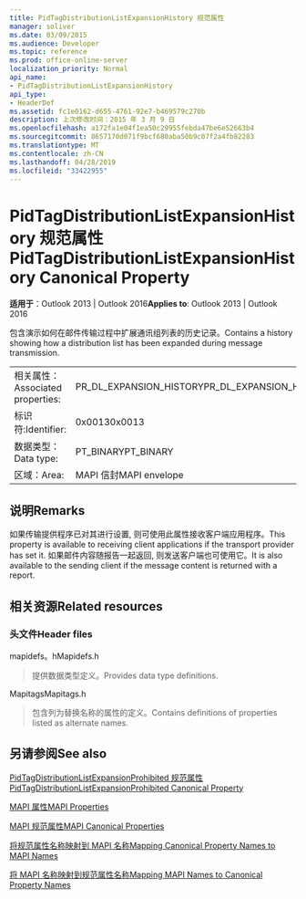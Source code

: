 ```yaml
---
title: PidTagDistributionListExpansionHistory 规范属性
manager: soliver
ms.date: 03/09/2015
ms.audience: Developer
ms.topic: reference
ms.prod: office-online-server
localization_priority: Normal
api_name:
- PidTagDistributionListExpansionHistory
api_type:
- HeaderDef
ms.assetid: fc1e0162-d655-4761-92e7-b469579c270b
description: 上次修改时间：2015 年 3 月 9 日
ms.openlocfilehash: a172fa1e04f1ea50c29955febda47be6e52663b4
ms.sourcegitcommit: 8657170d071f9bcf680aba50b9c07f2a4fb82283
ms.translationtype: MT
ms.contentlocale: zh-CN
ms.lasthandoff: 04/28/2019
ms.locfileid: "33422955"
---
```

# <a name="pidtagdistributionlistexpansionhistory-canonical-property"></a><span data-ttu-id="d3587-103">PidTagDistributionListExpansionHistory 规范属性</span><span class="sxs-lookup"><span data-stu-id="d3587-103">PidTagDistributionListExpansionHistory Canonical Property</span></span>

  
  
<span data-ttu-id="d3587-104">**适用于**：Outlook 2013 | Outlook 2016</span><span class="sxs-lookup"><span data-stu-id="d3587-104">**Applies to**: Outlook 2013 | Outlook 2016</span></span> 
  
<span data-ttu-id="d3587-105">包含演示如何在邮件传输过程中扩展通讯组列表的历史记录。</span><span class="sxs-lookup"><span data-stu-id="d3587-105">Contains a history showing how a distribution list has been expanded during message transmission.</span></span> 
  
|||
|:-----|:-----|
|<span data-ttu-id="d3587-106">相关属性：</span><span class="sxs-lookup"><span data-stu-id="d3587-106">Associated properties:</span></span>  <br/> |<span data-ttu-id="d3587-107">PR_DL_EXPANSION_HISTORY</span><span class="sxs-lookup"><span data-stu-id="d3587-107">PR_DL_EXPANSION_HISTORY</span></span>  <br/> |
|<span data-ttu-id="d3587-108">标识符:</span><span class="sxs-lookup"><span data-stu-id="d3587-108">Identifier:</span></span>  <br/> |<span data-ttu-id="d3587-109">0x0013</span><span class="sxs-lookup"><span data-stu-id="d3587-109">0x0013</span></span>  <br/> |
|<span data-ttu-id="d3587-110">数据类型：</span><span class="sxs-lookup"><span data-stu-id="d3587-110">Data type:</span></span>  <br/> |<span data-ttu-id="d3587-111">PT_BINARY</span><span class="sxs-lookup"><span data-stu-id="d3587-111">PT_BINARY</span></span>  <br/> |
|<span data-ttu-id="d3587-112">区域：</span><span class="sxs-lookup"><span data-stu-id="d3587-112">Area:</span></span>  <br/> |<span data-ttu-id="d3587-113">MAPI 信封</span><span class="sxs-lookup"><span data-stu-id="d3587-113">MAPI envelope</span></span>  <br/> |
   
## <a name="remarks"></a><span data-ttu-id="d3587-114">说明</span><span class="sxs-lookup"><span data-stu-id="d3587-114">Remarks</span></span>

<span data-ttu-id="d3587-115">如果传输提供程序已对其进行设置, 则可使用此属性接收客户端应用程序。</span><span class="sxs-lookup"><span data-stu-id="d3587-115">This property is available to receiving client applications if the transport provider has set it.</span></span> <span data-ttu-id="d3587-116">如果邮件内容随报告一起返回, 则发送客户端也可使用它。</span><span class="sxs-lookup"><span data-stu-id="d3587-116">It is also available to the sending client if the message content is returned with a report.</span></span> 
  
## <a name="related-resources"></a><span data-ttu-id="d3587-117">相关资源</span><span class="sxs-lookup"><span data-stu-id="d3587-117">Related resources</span></span>

### <a name="header-files"></a><span data-ttu-id="d3587-118">头文件</span><span class="sxs-lookup"><span data-stu-id="d3587-118">Header files</span></span>

<span data-ttu-id="d3587-119">mapidefs。h</span><span class="sxs-lookup"><span data-stu-id="d3587-119">Mapidefs.h</span></span>
  
> <span data-ttu-id="d3587-120">提供数据类型定义。</span><span class="sxs-lookup"><span data-stu-id="d3587-120">Provides data type definitions.</span></span>
    
<span data-ttu-id="d3587-121">Mapitags</span><span class="sxs-lookup"><span data-stu-id="d3587-121">Mapitags.h</span></span>
  
> <span data-ttu-id="d3587-122">包含列为替换名称的属性的定义。</span><span class="sxs-lookup"><span data-stu-id="d3587-122">Contains definitions of properties listed as alternate names.</span></span>
    
## <a name="see-also"></a><span data-ttu-id="d3587-123">另请参阅</span><span class="sxs-lookup"><span data-stu-id="d3587-123">See also</span></span>



[<span data-ttu-id="d3587-124">PidTagDistributionListExpansionProhibited 规范属性</span><span class="sxs-lookup"><span data-stu-id="d3587-124">PidTagDistributionListExpansionProhibited Canonical Property</span></span>](pidtagdistributionlistexpansionprohibited-canonical-property.md)


[<span data-ttu-id="d3587-125">MAPI 属性</span><span class="sxs-lookup"><span data-stu-id="d3587-125">MAPI Properties</span></span>](mapi-properties.md)
  
[<span data-ttu-id="d3587-126">MAPI 规范属性</span><span class="sxs-lookup"><span data-stu-id="d3587-126">MAPI Canonical Properties</span></span>](mapi-canonical-properties.md)
  
[<span data-ttu-id="d3587-127">将规范属性名称映射到 MAPI 名称</span><span class="sxs-lookup"><span data-stu-id="d3587-127">Mapping Canonical Property Names to MAPI Names</span></span>](mapping-canonical-property-names-to-mapi-names.md)
  
[<span data-ttu-id="d3587-128">将 MAPI 名称映射到规范属性名称</span><span class="sxs-lookup"><span data-stu-id="d3587-128">Mapping MAPI Names to Canonical Property Names</span></span>](mapping-mapi-names-to-canonical-property-names.md)


